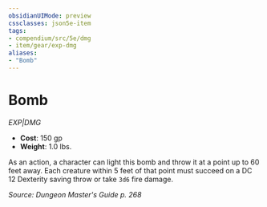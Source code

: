 ```yaml
---
obsidianUIMode: preview
cssclasses: json5e-item
tags:
- compendium/src/5e/dmg
- item/gear/exp-dmg
aliases: 
- "Bomb"
---
```

# Bomb
*EXP|DMG*  

- **Cost**: 150 gp
- **Weight**: 1.0 lbs.

As an action, a character can light this bomb and throw it at a point up to 60 feet away. Each creature within 5 feet of that point must succeed on a DC 12 Dexterity saving throw or take `3d6` fire damage.

*Source: Dungeon Master's Guide p. 268*